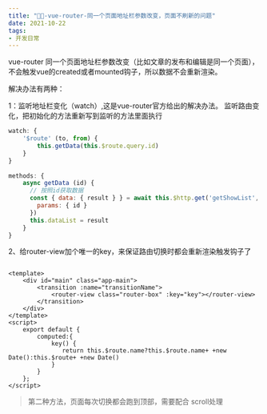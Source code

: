 ```yaml
---
title: "🦜🦜-vue-router-同一个页面地址栏参数改变，页面不刷新的问题"
date: 2021-10-22
tags: 
- 开发日常
---
```

vue-router  同一个页面地址栏参数改变（比如文章的发布和编辑是同一个页面），不会触发vue的created或者mounted钩子，所以数据不会重新渲染。

解决办法有两种：

1：监听地址栏变化（watch）,这是vue-router官方给出的解决办法。
监听路由变化，把初始化的方法重新写到监听的方法里面执行
```js
watch: {
    '$route' (to, from) {
        this.getData(this.$route.query.id)
    }
}
 
methods: {
    async getData (id) {
      // 按照id获取数据
      const { data: { result } } = await this.$http.get('getShowList', {
        params: { id }
      })
      this.dataList = result
    }
}
```
2、给router-view加个唯一的key，来保证路由切换时都会重新渲染触发钩子了
```

<template>
    <div id="main" class="app-main">
        <transition :name="transitionName">
            <router-view class="router-box" :key="key"></router-view>
        </transition>
    </div>
</template>
<script>
    export default {
        computed:{
            key() {
               return this.$route.name?this.$route.name+ +new Date():this.$route+ +new Date()
            }
        }
    };
</script>

```
> 第二种方法，页面每次切换都会跑到顶部，需要配合 scroll处理
